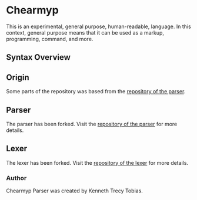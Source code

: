# Chearmyp
This is an experimental, general purpose, human-readable, language. In this context, general purpose
means that it can be used as a markup, programming, command, and more.

## Syntax Overview

## Origin
Some parts of the repository was based from the [repository of the parser].

## Parser
The parser has been forked. Visit the [repository of the parser] for more details.

## Lexer
The lexer has been forked. Visit the [repository of the lexer] for more details.

### Author
Chearmyp Parser was created by Kenneth Trecy Tobias.

[`filled_bare_metal`]: https://github.com/KennethTrecy/feo_template/tree/filled_bare_metal
[Feo Template]: https://github.com/KennethTrecy/feo_template
[repository of the lexer]: https://github.com/KennethTrecy/chearmyp_lexer
[repository of the parser]: https://github.com/KennethTrecy/chearmyp_parser

